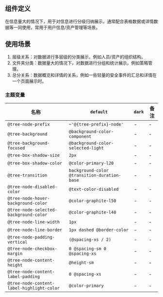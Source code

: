 ## 组件定义

在信息量大的情况下，用于对信息进行分级归纳展示，通常配合表格数据或详情数据等一同使用，常用于用户信息/资产管理等场景。

## 使用场景

1. 层级关系：对数据进行多层级的分类展示，例如人员/资产的组织结构。
2. 文件夹分类：数据量大的情况下，对数据进行分组和统计展示，例如策略管理。
3. 总分关系：数据概览和详情的关系，例如一些轻量的安全事件的汇总和详情在一个页面展示时。

### 主题变量

| 名称 | `default` | `dark` | 备注 |
| --- | --- | --- | --- |
| `@tree-node-prefix` | `~'@{tree-prefix}-node'` | - | - |
| `@tree-background` | `@background-color-component` | - | - |
| `@tree-background-focused` | `@background-color-selected-light` | - | - |
| `@tree-box-shadow-size` | `2px` | - | - |
| `@tree-box-shadow-color` | `@color-primary-l20` | - | - |
| `@tree-transition` | `background-color @transition-duration-base` | - | - |
| `@tree-node-disabled-color` | `@text-color-disabled` | - | - |
| `@tree-node-hover-background-color` | `@color-graphite-l50` | - | - |
| `@tree-node-selected-background-color` | `@color-graphite-l40` | - | - |
| `@tree-node-line-width` | `1px` | - | - |
| `@tree-node-line-border` | `1px dashed @border-color` | - | - |
| `@tree-node-padding-vertical` | `(@spacing-xs / 2)` | - | - |
| `@tree-node-checkbox-margin` | `0 @spacing-sm 0 @spacing-xs` | - | - |
| `@tree-node-content-height` | `@height-sm` | - | - |
| `@tree-node-content-label-padding` | `0 @spacing-xs` | - | - |
| `@tree-node-content-label-highlight-color` | `@color-primary` | - | - |
